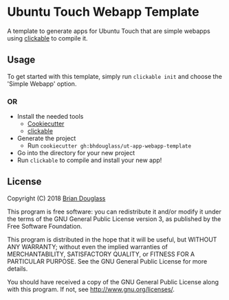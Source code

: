 # Ubuntu Touch Webapp Template

A template to generate apps for Ubuntu Touch that are simple webapps using
[clickable](http://clickable.bhdouglass.com/en/latest/) to compile it.

## Usage

To get started with this template, simply run `clickable init` and choose the
'Simple Webapp' option.

### OR

* Install the needed tools
    * [Cookiecutter](https://cookiecutter.readthedocs.io/en/latest/)
    * [clickable](http://clickable.bhdouglass.com/en/latest/)
* Generate the project
    * Run `cookiecutter gh:bhdouglass/ut-app-webapp-template`
* Go into the directory for your new project
* Run `clickable` to compile and install your new app!

## License

Copyright (C) 2018 [Brian Douglass](http://bhdouglass.com/)

This program is free software: you can redistribute it and/or modify it under the terms of the GNU General Public License version 3, as published
by the Free Software Foundation.

This program is distributed in the hope that it will be useful, but WITHOUT ANY WARRANTY; without even the implied warranties of MERCHANTABILITY, SATISFACTORY QUALITY, or FITNESS FOR A PARTICULAR PURPOSE.  See the GNU General Public License for more details.

You should have received a copy of the GNU General Public License along with this program.  If not, see <http://www.gnu.org/licenses/>.
